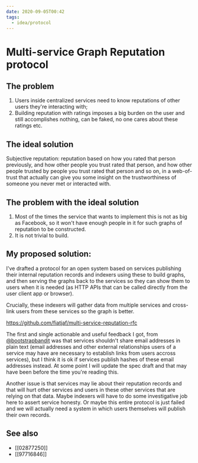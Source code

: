 ```yaml
---
date: 2020-09-05T00:42
tags:
  - idea/protocol
---
```


# Multi-service Graph Reputation protocol

## The problem

  1. Users inside centralized services need to know reputations of other users they're interacting with;
  2. Building reputation with ratings imposes a big burden on the user and still accomplishes nothing, can be faked, no one cares about these ratings etc.

## The ideal solution

Subjective reputation: reputation based on how you rated that person previously, and how other people you trust rated that person, and how other people trusted by people you trust rated that person and so on, in a web-of-trust that actually can give you some insight on the trustworthiness of someone you never met or interacted with.

## The problem with the ideal solution

  1. Most of the times the service that wants to implement this is not as big as Facebook, so it won't have enough people in it for such graphs of reputation to be constructed.
  2. It is not trivial to build.

## My proposed solution:

I've drafted a protocol for an open system based on services publishing their internal reputation records and indexers using these to build graphs, and then serving the graphs back to the services so they can show them to users when it is needed (as HTTP APIs that can be called directly from the user client app or browser).

Crucially, these indexers will gather data from multiple services and cross-link users from these services so the graph is better.

  https://github.com/fiatjaf/multi-service-reputation-rfc

The first and single actionable and useful feedback I got, from [@bootstrapbandit](https://twitter.com/bootstrapbandit) was that services shouldn't share email addresses in plain text (email addresses and other external relationships users of a service may have are necessary to establish links from users accross services), but I think it is ok if services publish hashes of these email addresses instead. At some point I will update the spec draft and that may have been before the time you're reading this.

Another issue is that services may lie about their reputation records and that will hurt other services and users in these other services that are relying on that data. Maybe indexers will have to do some investigative job here to assert service honesty. Or maybe this entire protocol is just failed and we will actually need a system in which users themselves will publish their own records.

## See also

* [[02877250]]
* [[97716846]]
